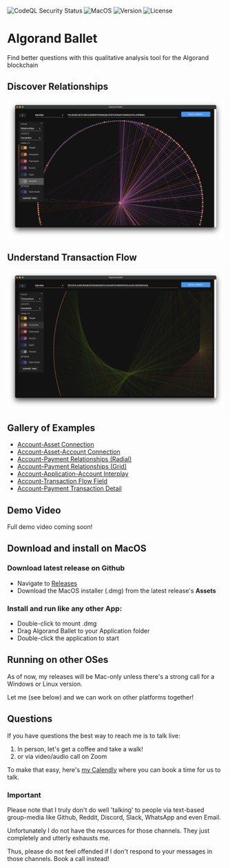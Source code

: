 ![CodeQL Security Status](https://github.com/akaalias/algorand-ballet/workflows/CodeQL/badge.svg)
![MacOS](https://img.shields.io/badge/MacOS-Ready-brightgreen)
![Version](https://img.shields.io/github/package-json/v/akaalias/algorand-ballet?color=brightgreen&label=Version)
![License](https://img.shields.io/github/license/akaalias/algorand-ballet?color=brightgreen&label=License)

# Algorand Ballet
Find better questions with this qualitative analysis tool for the Algorand blockchain

## Discover Relationships
![Relationships](https://github.com/akaalias/algorand-ballet/blob/main/docs/relationships-ui.png?raw=true)

## Understand Transaction Flow
![Transactions](https://github.com/akaalias/algorand-ballet/blob/main/docs/transactions-ui.png?raw=true)

## Gallery of Examples
- [Account-Asset Connection](https://raw.githubusercontent.com/akaalias/algorand-ballet/main/docs/relationship-account-asset.png)
- [Account-Asset-Account Connection](https://raw.githubusercontent.com/akaalias/algorand-ballet/main/docs/asset-relationship.png)
- [Account-Payment Relationships (Radial)](https://raw.githubusercontent.com/akaalias/algorand-ballet/main/docs/payment-relationships.png)
- [Account–Payment Relationships (Grid)](https://raw.githubusercontent.com/akaalias/algorand-ballet/main/docs/payments-grid.png)
- [Account-Application-Account Interplay](https://raw.githubusercontent.com/akaalias/algorand-ballet/main/docs/application-relationships.png)
- [Account-Transaction Flow Field](https://raw.githubusercontent.com/akaalias/algorand-ballet/main/docs/transaction-flows.png)
- [Account-Payment Transaction Detail](https://raw.githubusercontent.com/akaalias/algorand-ballet/main/docs/transaction-flow.png)

## Demo Video
Full demo video coming soon!

## Download and install on MacOS

### Download latest release on Github
- Navigate to [Releases](https://github.com/akaalias/algorand-ballet/releases)
- Download the MacOS installer (.dmg) from the latest release's **Assets**

### Install and run like any other App:

- Double-click to mount .dmg
- Drag Algorand Ballet to your Application folder
- Double-click the application to start

## Running on other OSes
As of now, my releases will be Mac-only unless there's a strong call for a Windows or Linux version. 

Let me (see below) and we can work on other platforms together!

## Questions
If you have questions the best way to reach me is to talk live: 

1. In person, let's get a coffee and take a walk! 
2. or via video/audio call on Zoom 

To make that easy, here's [my Calendly](https://calendly.com/alexis-rondeau/let-s-chat-about-algorand-ballet) where you can book a time for us to talk.

### Important
Please note that I truly don't do well 'talking' to people via text-based group-media like Github, Reddit, Discord, Slack, WhatsApp and even Email. 

Unfortunately I do not have the resources for those channels. They just completely and utterly exhausts me.

Thus, please do not feel offended if I don't respond to your messages in those channels. Book a call instead!
